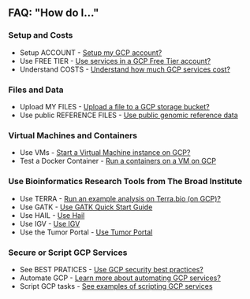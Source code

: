 ## FAQ: "How do I..."

### Setup and Costs
- Setup ACCOUNT - [Setup my GCP account?](https://github.com/lynnlangit/gcp-for-bioinformatics/blob/master/0_Setup_GCP_account/1_Setup_GCP_Account.md)
- Use FREE TIER - [Use services in a GCP Free Tier account?](https://cloud.google.com/free/docs/gcp-free-tier)
- Understand COSTS - [Understand how much GCP services cost?](https://cloud.google.com/products/calculator/)

### Files and Data
- Upload MY FILES - [Upload a file to a GCP storage bucket?](https://cloud.google.com/storage/docs/uploading-objects)
- Use public REFERENCE FILES - [Use public genomic reference data](https://github.com/lynnlangit/gcp-for-bioinformatics/blob/master/1_Files_%26_Data/2_Use_public_genomic_datasets.md)

### Virtual Machines and Containers
- Use VMs - [Start a Virtual Machine instance on GCP?](https://cloud.google.com/compute/docs/quickstart-linux)
- Test a Docker Container - [Run a containers on a VM on GCP](https://cloud.google.com/compute/docs/containers/deploying-containers)

### Use Bioinformatics Research Tools from The Broad Institute
- Use TERRA - [Run an example analysis on Terra.bio (on GCP)?](https://app.terra.bio/#library/showcase)
- Use GATK - [Use GATK Quick Start Guide](https://software.broadinstitute.org/gatk/documentation/quickstart.php)
- Use HAIL - [Use Hail](https://hail.is/)
- Use IGV - [Use IGV](https://igv.org/)
- Use the Tumor Portal - [Use Tumor Portal](http://www.tumorportal.org/)

### Secure or Script GCP Services

- See BEST PRATICES - [Use GCP security best practices?](https://cloud.google.com/iam/docs/using-iam-securely)
- Automate GCP - [Learn more about automating GCP services?](https://www.linkedin.com/learning/google-cloud-platform-essential-training-3)
- Script GCP tasks - [See examples of scripting GCP services](https://github.com/lynnlangit/gcp-essentials)